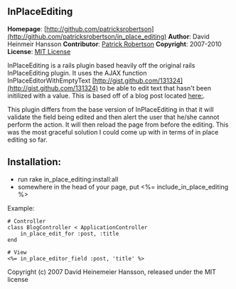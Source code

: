 InPlaceEditing
--------------
**Homepage**: [http://github.com/patricksrobertson](http://github.com/patricksrobertson/in_place_editing)
**Author**: David Heinmeir Hansson
**Contributor**: [Patrick Robertson](mailto:patricksrobertson@gmail.com)
**Copyright**: 2007-2010
**License**: [MIT License](file:LICENSE)

InPlaceEditing is a rails plugin based heavily off the original rails InPlaceEditing plugin.  It uses the AJAX function InPlaceEditorWithEmptyText [http://gist.github.com/131324](http://gist.github.com/131324) to be able to edit text that hasn't been initilized with a value.  This is based off of a blog post located [here:](http://codetocustomer.com/blog/2008/06/empty-text-for-ajaxinplaceeditor).

This plugin differs from the base version of InPlaceEditing in that it will validate the field being edited and then alert the user that he/she cannot perform the action.  It will then reload the page from before the editing.  This was the most graceful solution I could come up with in terms of in place editing so far.


Installation:
-------------
* run rake in_place_editing:install:all
* somewhere in the head of your page, put <%= include_in_place_editing %>


Example:

	# Controller
	class BlogController < ApplicationController
		in_place_edit_for :post, :title
 	end

	# View
	<%= in_place_editor_field :post, 'title' %>
	
Copyright (c) 2007 David Heinemeier Hansson, released under the MIT license  